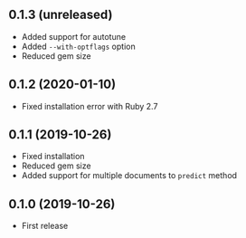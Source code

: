## 0.1.3 (unreleased)

- Added support for autotune
- Added `--with-optflags` option
- Reduced gem size

## 0.1.2 (2020-01-10)

- Fixed installation error with Ruby 2.7

## 0.1.1 (2019-10-26)

- Fixed installation
- Reduced gem size
- Added support for multiple documents to `predict` method

## 0.1.0 (2019-10-26)

- First release
